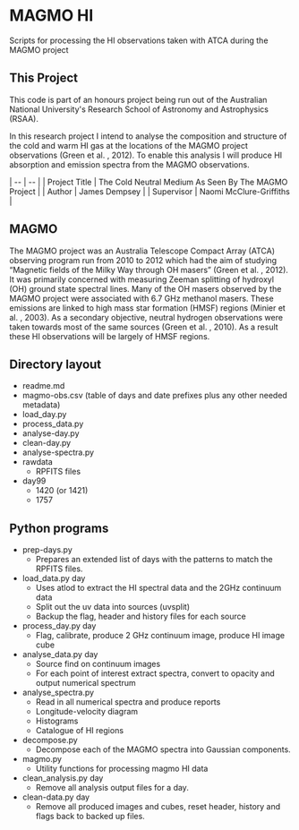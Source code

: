 # MAGMO HI

Scripts for processing the HI observations taken with ATCA during the MAGMO project 

## This Project

This code is part of an honours project being run out of the Australian 
National University's Research School of Astronomy and Astrophysics (RSAA).

In this research project I intend to analyse the composition and 
structure of the cold and warm HI gas at the locations of the MAGMO 
project observations (Green et al. , 2012). To enable this analysis I 
will produce HI absorption and emission spectra from the MAGMO observations.


| -- | -- |
| Project Title | The Cold Neutral Medium As Seen By The MAGMO Project |
| Author | James Dempsey |
| Supervisor | Naomi McClure-Griffiths |


## MAGMO

The MAGMO project was an Australia Telescope Compact Array (ATCA) observing 
program run from 2010 to 2012 which had the aim of studying “Magnetic 
fields of the Milky Way through OH masers” (Green et al. , 2012). It was 
primarily concerned with measuring Zeeman splitting of hydroxyl (OH) 
ground state spectral lines. Many of the OH masers observed by the MAGMO 
project were associated with 6.7 GHz methanol masers. These emissions are 
linked to high mass star formation (HMSF) regions (Minier et al. , 2003). 
As a secondary objective, neutral hydrogen observations were taken towards 
most of the same sources (Green et al. , 2010). As a result these HI 
observations will be largely of HMSF regions.


## Directory layout

- readme.md
- magmo-obs.csv (table of days and date prefixes plus any other needed metadata)
- load_day.py
- process_data.py
- analyse-day.py
- clean-day.py
- analyse-spectra.py
- rawdata
    - RPFITS files
- day99
    - 1420 (or 1421)
    - 1757

## Python programs

- prep-days.py
    - Prepares an extended list of days with the patterns to match the RPFITS files.
- load_data.py day
    - Uses atlod to extract the HI spectral data and the 2GHz continuum data
    - Split out the uv data into sources (uvsplit)
    - Backup the flag, header and history files for each source
- process_day.py day
    - Flag, calibrate, produce 2 GHz continuum image, produce HI image cube
- analyse_data.py day
    - Source find on continuum images
    - For each point of interest extract spectra, convert to opacity and output numerical spectrum
- analyse_spectra.py
    - Read in all numerical spectra and produce reports
    - Longitude-velocity diagram
    - Histograms
    - Catalogue of HI regions
- decompose.py
    - Decompose each of the MAGMO spectra into Gaussian components.
- magmo.py
    - Utility functions for processing magmo HI data
- clean_analysis.py day
    - Remove all analysis output files for a day.
- clean-data.py day
    - Remove all produced images and cubes, reset header, history and flags back to backed up files.
